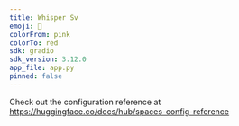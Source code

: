 ```yaml
---
title: Whisper Sv
emoji: 🐛
colorFrom: pink
colorTo: red
sdk: gradio
sdk_version: 3.12.0
app_file: app.py
pinned: false
---
```


Check out the configuration reference at https://huggingface.co/docs/hub/spaces-config-reference
